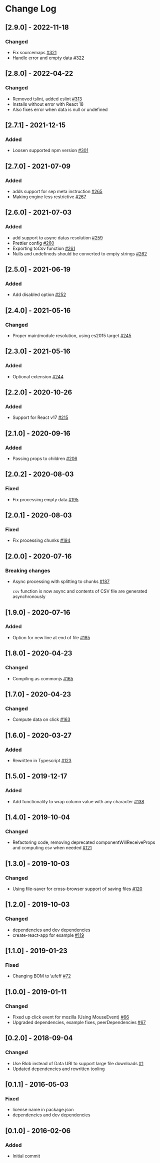 # Change Log

## [2.9.0] - 2022-11-18

### Changed

- Fix sourcemaps [#321](https://github.com/dolezel/react-csv-downloader/pull/321)
- Handle error and empty data [#322](https://github.com/dolezel/react-csv-downloader/pull/322)

## [2.8.0] - 2022-04-22

### Changed

- Removed tslint, added eslint [#313](https://github.com/dolezel/react-csv-downloader/pull/313)
- Installs without error with React 18
- Also fixes error when data is null or undefined

## [2.7.1] - 2021-12-15

### Added

- Loosen supported npm version [#301](https://github.com/dolezel/react-csv-downloader/pull/301)

## [2.7.0] - 2021-07-09

### Added

- adds support for sep meta instruction [#265](https://github.com/dolezel/react-csv-downloader/pull/265)
- Making engine less restrictive [#267](https://github.com/dolezel/react-csv-downloader/pull/267)

## [2.6.0] - 2021-07-03

### Added

- add support to async datas resolution [#259](https://github.com/dolezel/react-csv-downloader/pull/259)
- Prettier config [#260](https://github.com/dolezel/react-csv-downloader/pull/260)
- Exporting toCsv function [#261](https://github.com/dolezel/react-csv-downloader/pull/261)
- Nulls and undefineds should be converted to empty strings [#262](https://github.com/dolezel/react-csv-downloader/pull/262)

## [2.5.0] - 2021-06-19

### Added

- Add disabled option [#252](https://github.com/dolezel/react-csv-downloader/pull/252)

## [2.4.0] - 2021-05-16

### Changed

- Proper main/module resolution, using es2015 target [#245](https://github.com/dolezel/react-csv-downloader/pull/245)

## [2.3.0] - 2021-05-16

### Added

- Optional extension [#244](https://github.com/dolezel/react-csv-downloader/pull/244)

## [2.2.0] - 2020-10-26

### Added

- Support for React v17 [#215](https://github.com/dolezel/react-csv-downloader/pull/215)

## [2.1.0] - 2020-09-16

### Added

- Passing props to children [#206](https://github.com/dolezel/react-csv-downloader/pull/206)

## [2.0.2] - 2020-08-03

### Fixed

- Fix processing empty data [#195](https://github.com/dolezel/react-csv-downloader/pull/195)

## [2.0.1] - 2020-08-03

### Fixed

- Fix processing chunks [#194](https://github.com/dolezel/react-csv-downloader/pull/194)

## [2.0.0] - 2020-07-16

### Breaking changes

- Async processing with splitting to chunks [#187](https://github.com/dolezel/react-csv-downloader/pull/187)

  `csv` function is now async and contents of CSV file are generated asynchronously

## [1.9.0] - 2020-07-16

### Added

- Option for new line at end of file [#185](https://github.com/dolezel/react-csv-downloader/pull/185)

## [1.8.0] - 2020-04-23

### Changed

- Compiling as commonjs [#165](https://github.com/dolezel/react-csv-downloader/pull/165)

## [1.7.0] - 2020-04-23

### Changed

- Compute data on click [#163](https://github.com/dolezel/react-csv-downloader/pull/163)

## [1.6.0] - 2020-03-27

### Added

- Rewritten in Typescript [#123](https://github.com/dolezel/react-csv-downloader/pull/123)

## [1.5.0] - 2019-12-17

### Added

- Add functionality to wrap column value with any character [#138](https://github.com/dolezel/react-csv-downloader/pull/138)

## [1.4.0] - 2019-10-04

### Changed

- Refactoring code, removing deprecated componentWillReceiveProps and computing csv when needed [#121](https://github.com/dolezel/react-csv-downloader/pull/121)

## [1.3.0] - 2019-10-03

### Changed

- Using file-saver for cross-browser support of saving files [#120](https://github.com/dolezel/react-csv-downloader/pull/120)

## [1.2.0] - 2019-10-03

### Changed

- dependencies and dev dependencies
- create-react-app for example [#119](https://github.com/dolezel/react-csv-downloader/pull/119)

## [1.1.0] - 2019-01-23

### Fixed

- Changing BOM to \ufeff [#72](https://github.com/dolezel/react-csv-downloader/pull/72)

## [1.0.0] - 2019-01-11

### Changed

- Fixed up click event for mozilla (Using MouseEvent) [#66](https://github.com/dolezel/react-csv-downloader/pull/66)
- Upgraded dependencies, example fixes, peerDependencies [#67](https://github.com/dolezel/react-csv-downloader/pull/67)

## [0.2.0] - 2018-09-04

### Changed

- Use Blob instead of Data URI to support large file downloads [#1](https://github.com/dolezel/react-csv-downloader/pull/1)
- Updated dependencies and rewritten tooling

## [0.1.1] - 2016-05-03

### Fixed

- license name in package.json
- dependencies and dev dependencies

## [0.1.0] - 2016-02-06

### Added

- Initial commit
